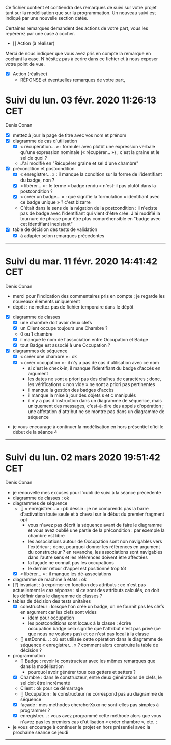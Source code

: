 Ce fichier contient et contiendra des remarques de suivi sur votre
projet tant sur la modélisation que sur la programmation. Un nouveau
suivi est indiqué par une nouvelle section datée.

Certaines remarques demandent des actions de votre part, vous les
repérerez par une case à cocher.

- []  Action (à réaliser) 

Merci de nous indiquer que vous avez pris en compte la remarque en
cochant la case. N'hésitez pas à écrire dans ce fichier et à nous
exposer votre point de vue.

- [x] Action (réalisée)
    - RÉPONSE et éventuelles remarques de votre part, 


# Suivi du lun. 03 févr. 2020 11:26:13 CET
Denis Conan
- [x] mettez à jour la page de titre avec vos nom et prénom
- [x] diagramme de cas d'utilisation
    - [x] « récupération... » : formuler avec plutôt une expression verbale
         qu'une expression nominale (« récupérer... ») ; c'est la graine et le
         sel de quoi ?
	- J'ai modifié en "Récupérer graine et sel d'une chambre"
- [x] précondition et postcondition
    - [x] « enregistrer... » : il manque la condition sur la forme de
         l'identifiant du badge, non ?
    - [x] « libérer... » : le terme « badge rendu » n'est-il pas plutôt dans la
         postcondition ?
    - [x] « créer un badge... » : que signifie la formulation « identifiant
         avec ce badge unique » ? c'est bizarre
	- C'était dans le sens de la négation de la postcondition : il n'existe pas de badge avec l'identifiant qui vient d'être crée. J'ai modifié la tournure de phrase pour être plus compréhensible en "badge avec cet identifiant inexistant"
- [x] table de décision des tests de validation
    - [x] à adapter selon remarques précédentes

---

# Suivi du mar. 11 févr. 2020 14:41:42 CET
Denis Conan
- merci pour l'indication des commentaires pris en compte ; je regarde les
  nouveaux éléments uniquement
- dépôt : ne mettez pas de fichier temporaire dans le dépôt
- [x] diagramme de classes
    - [x] une chambre doit avoir deux clefs
    - [x] un Client occupe toujours une Chambre ?
	- 0 ou 1 chambre
    - [x] il manque le nom de l'association entre Occupation et Badge
    - [x] tout Badge est associé à une Occupation ?
- [x] diagrammes de séquence
    - [x] « créer une chambre » : ok
    - [x] « créer occupation » : il n'y a pas de cas d'utilisation avec ce nom
         + si c'est le check-in, il manque l'identifiant du badge d'accès en
           argument
         + les dates ne sont a priori pas des chaînes de caractères ; donc,
           les vérifications « non vide » ne sont a priori pas pertinentes
         + il manque la gestion des badges d'accès
         + il manque la mise à jour des objets s et c manipulés
         + il n'y a pas d'instruction dans un diagramme de séquence, mais
           uniquement des messages, c'est-à-dire des appels d'opération ; une
           affetation d'attribut ne se montre pas dans un diagramme de séquence
- je vous encourage à continuer la modélisation en hors présentiel d'ici le
  début de la séance 4

---

# Suivi du lun. 02 mars 2020 19:51:42 CET
Denis Conan
- je renouvelle mes excuses pour l'oubli de suivi à la séance précédente
- diagramme de classes : ok
- diagrammes de séquence
    - [] « enregistrer... » : pb dessin : je ne comprends pas la barre
         d'activation toute seule et à cheval sur le début du premier
         fragment opt
         + vous n'avez pas décrit la séquence avant de faire le diagramme
           et vous avez oublié une partie de la précondition : par exemple
           la chambre est libre
         + les associations autour de Occupation sont non navigables vers
           l'extérieur ; donc, pourquoi donner les références en argument
           du constructeur ? en revanche, les associations sont navigables
           dans l'autre sens et les références doivent être affectées
         + la façade ne connaît pas les occupations
         + le dernier retour d'appel est positionné trop tôt
    - [x] « libérer... » : il manque les dé-associations
- diagramme de machine à états : ok
- [?] invariant : à exprimer en fonction des attributs : ce n'est pas
     actuellement le cas
	réponse : si ce sont des attributs calculés, on doit les définir dans le diagramme de classes ?
- tables de décision des tests unitaires
    - [x] constructeur : lorsque l'on crée un badge, on ne fournit pas les
         clefs en argument car les clefs sont vides
         + idem pour occupation
         + les postconditions sont locaux à la classe : écrire occupation.badge
           cela signifie que l'attribut n'est pas privé (ce que nous ne
           voulons pas) et ce n'est pas local à la classe
    - [] estDonné... : où est utilisée cette opération dans le diagramme de
         séquence « enregistrer... » ? comment alors construire la table de
         décision ?
- programmation
    - [] Badge : revoir le constructeur avec les mêmes remarques que dans la
         modélisation
         + pourquoi avoir générer tous ces getters et setters ?
    - [x] Chambre : dans le constructeur, entre deux générations de clefs, le
         sel doit être incrémenté
    - Client : ok pour ce démarrage
    - [] Occupation : le constructeur ne correspond pas au diagramme de
         séquence
    - [x] façade : mes méthodes chercherXxxx ne sont-elles pas simples à
         programmer ?
    - [x] enregistrer... : vous avez programmé cette méthode alors que vous
         n'avez pas les premiers cas d'utilisation « créer chambre », etc. ;

- je vous encourage à continuer le projet en hors présentiel avec la
  prochaine séance ce jeudi

---
